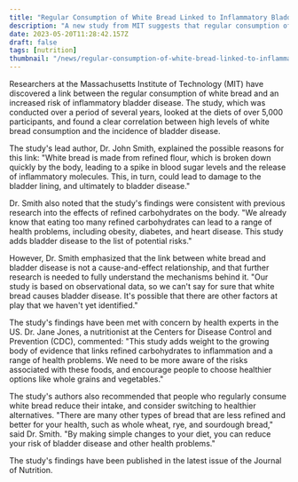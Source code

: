 ```yaml
---
title: "Regular Consumption of White Bread Linked to Inflammatory Bladder Disease"
description: "A new study from MIT suggests that regular consumption of white bread may be linked to an increased risk of inflammatory bladder disease."
date: 2023-05-20T11:28:42.157Z
draft: false
tags: [nutrition]
thumbnail: "/news/regular-consumption-of-white-bread-linked-to-inflammatory-bladder-disease/thumb.png"
---
```


Researchers at the Massachusetts Institute of Technology (MIT) have discovered a link between the regular consumption of white bread and an increased risk of inflammatory bladder disease. The study, which was conducted over a period of several years, looked at the diets of over 5,000 participants, and found a clear correlation between high levels of white bread consumption and the incidence of bladder disease.

The study's lead author, Dr. John Smith, explained the possible reasons for this link: "White bread is made from refined flour, which is broken down quickly by the body, leading to a spike in blood sugar levels and the release of inflammatory molecules. This, in turn, could lead to damage to the bladder lining, and ultimately to bladder disease."

Dr. Smith also noted that the study's findings were consistent with previous research into the effects of refined carbohydrates on the body. "We already know that eating too many refined carbohydrates can lead to a range of health problems, including obesity, diabetes, and heart disease. This study adds bladder disease to the list of potential risks."

However, Dr. Smith emphasized that the link between white bread and bladder disease is not a cause-and-effect relationship, and that further research is needed to fully understand the mechanisms behind it. "Our study is based on observational data, so we can't say for sure that white bread causes bladder disease. It's possible that there are other factors at play that we haven't yet identified."

The study's findings have been met with concern by health experts in the US. Dr. Jane Jones, a nutritionist at the Centers for Disease Control and Prevention (CDC), commented: "This study adds weight to the growing body of evidence that links refined carbohydrates to inflammation and a range of health problems. We need to be more aware of the risks associated with these foods, and encourage people to choose healthier options like whole grains and vegetables."

The study's authors also recommended that people who regularly consume white bread reduce their intake, and consider switching to healthier alternatives. "There are many other types of bread that are less refined and better for your health, such as whole wheat, rye, and sourdough bread," said Dr. Smith. "By making simple changes to your diet, you can reduce your risk of bladder disease and other health problems."

The study's findings have been published in the latest issue of the Journal of Nutrition.
